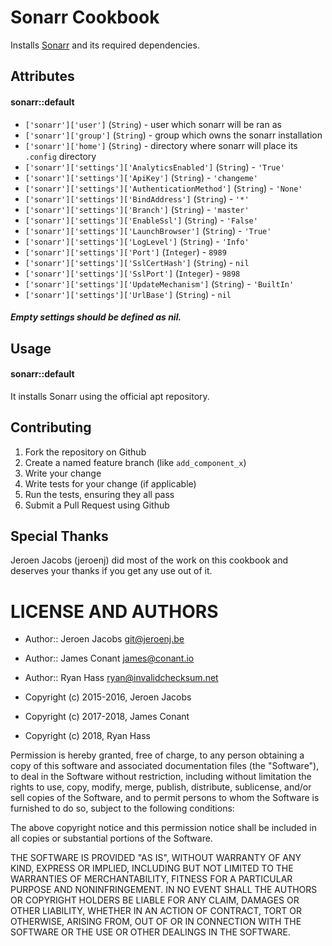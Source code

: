 Sonarr Cookbook
===============
Installs [Sonarr](https://sonarr.tv) and its required dependencies.

Attributes
----------
#### sonarr::default
- `['sonarr']['user']` (`String`) - user which sonarr will be ran as
- `['sonarr']['group']` (`String`) - group which owns the sonarr installation
- `['sonarr']['home']` (`String`) - directory where sonarr will place its `.config` directory
- `['sonarr']['settings']['AnalyticsEnabled']` (`String`) - `'True'`
- `['sonarr']['settings']['ApiKey']` (`String`) - `'changeme'`
- `['sonarr']['settings']['AuthenticationMethod']` (`String`) - `'None'`
- `['sonarr']['settings']['BindAddress']` (`String`) - `'*'`
- `['sonarr']['settings']['Branch']` (`String`) - `'master'`
- `['sonarr']['settings']['EnableSsl']` (`String`) - `'False'`
- `['sonarr']['settings']['LaunchBrowser']` (`String`) - `'True'`
- `['sonarr']['settings']['LogLevel']` (`String`) - `'Info'`
- `['sonarr']['settings']['Port']` (`Integer`) - `8989`
- `['sonarr']['settings']['SslCertHash']` (`String`) - `nil`
- `['sonarr']['settings']['SslPort']` (`Integer`) - `9898`
- `['sonarr']['settings']['UpdateMechanism']` (`String`) - `'BuiltIn'`
- `['sonarr']['settings']['UrlBase']` (`String`) - `nil`

##### Empty settings should be defined as nil.

Usage
-----
#### sonarr::default

It installs Sonarr using the official apt repository.

Contributing
------------

1. Fork the repository on Github
2. Create a named feature branch (like `add_component_x`)
3. Write your change
4. Write tests for your change (if applicable)
5. Run the tests, ensuring they all pass
6. Submit a Pull Request using Github

Special Thanks
--------------
Jeroen Jacobs (jeroenj) did most of the work on this cookbook and deserves your
thanks if you get any use out of it.

LICENSE AND AUTHORS
===================

* Author:: Jeroen Jacobs <git@jeroenj.be>
* Author:: James Conant <james@conant.io>
* Author:: Ryan Hass <ryan@invalidchecksum.net>

* Copyright (c) 2015-2016, Jeroen Jacobs
* Copyright (c) 2017-2018, James Conant
* Copyright (c) 2018, Ryan Hass

Permission is hereby granted, free of charge, to any person obtaining
a copy of this software and associated documentation files (the
"Software"), to deal in the Software without restriction, including
without limitation the rights to use, copy, modify, merge, publish,
distribute, sublicense, and/or sell copies of the Software, and to
permit persons to whom the Software is furnished to do so, subject to
the following conditions:

The above copyright notice and this permission notice shall be
included in all copies or substantial portions of the Software.

THE SOFTWARE IS PROVIDED "AS IS", WITHOUT WARRANTY OF ANY KIND,
EXPRESS OR IMPLIED, INCLUDING BUT NOT LIMITED TO THE WARRANTIES OF
MERCHANTABILITY, FITNESS FOR A PARTICULAR PURPOSE AND
NONINFRINGEMENT. IN NO EVENT SHALL THE AUTHORS OR COPYRIGHT HOLDERS BE
LIABLE FOR ANY CLAIM, DAMAGES OR OTHER LIABILITY, WHETHER IN AN ACTION
OF CONTRACT, TORT OR OTHERWISE, ARISING FROM, OUT OF OR IN CONNECTION
WITH THE SOFTWARE OR THE USE OR OTHER DEALINGS IN THE SOFTWARE.
